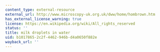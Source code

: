 ```yaml
---
content_type: external-resource
external_url: http://www.microscopy-uk.org.uk/dww/home/hombrown.htm
has_external_license_warning: true
license: https://en.wikipedia.org/wiki/All_rights_reserved
status: ''
title: milk droplets in water
uid: b1017865-2c2f-4462-946b-d4a0650f882e
wayback_url: ''
---
```

